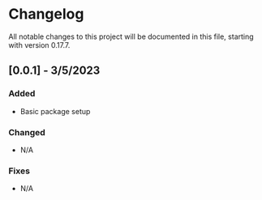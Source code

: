 # Changelog

All notable changes to this project will be documented in this file, starting with version 0.17.7.

## [0.0.1] - 3/5/2023

### Added

- Basic package setup

### Changed

- N/A

### Fixes

- N/A

